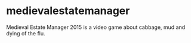 medievalestatemanager
=====================

Medieval Estate Manager 2015 is a video game about cabbage, mud and dying of the flu.
